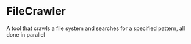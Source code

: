 # FileCrawler
A tool that crawls a file system and searches for a specified pattern, all done in parallel
